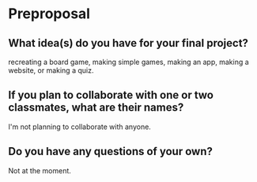 # Preproposal

## What idea(s) do you have for your final project?

recreating a board game, making simple games, making an app, making a website, or making a quiz.

## If you plan to collaborate with one or two classmates, what are their names?

I'm not planning to collaborate with anyone.

## Do you have any questions of your own?

Not at the moment.
